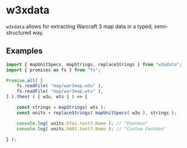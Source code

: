 
# w3xdata

`w3xdata` allows for extracting Warcraft 3 map data in a typed, semi-structured way.

## Examples

```javascript
import { mapUnitSpecs, mapStrings, replaceStrings } from "w3xdata";
import { promises as fs } from "fs";

Promise.all( [
    fs.readFile( "map/war3map.w3u" ),
    fs.readFile( "map/war3map.wts" ),
] ).then( ( [ w3u, wts ] ) => {

    const strings = mapStrings( wts );
    const units = replaceStrings( mapUnitSpecs( w3u ), strings );

    console.log( units.hfoo.text?.Name ); // "Footman"
    console.log( units.h001.text?.Name ); // "Custom Footman"

} );

```
